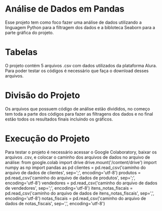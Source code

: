 # Análise de Dados em Pandas 
Esse projeto tem como foco fazer uma análise de dados utilizando a linguagem Python para a filtragem dos dados e a bibloteca Seaborn para a parte gráfica do projeto.

# Tabelas
O projeto contém 5 arquivos .csv com dados utilizados da plataforma Alura. Para poder testar os códigos é necessário que faça o download desses arquivos.

# Divisão do Projeto
Os arquivos que possuem código de análise estão divididos, no começo tem toda a parte dos códigos para fazer as filtragens dos dados e no final estão todos os resultados finais incluindo os gráficos.

# Execução do Projeto
Para testar o projeto é necessário acessar o Google Colaboratory, baixar os arquivos .csv, e colocar o caminho dos arquivos de dados no arquivo de análise:
from google.colab import drive
drive.mount('/content/drive')
import numpy as np
import pandas as pd
clientes = pd.read_csv('caminho do arquivo de dados de clientes', sep=';',  encoding='utf-8')
produtos =  pd.read_csv('caminho do arquivo de dados de produtos', sep=';',  encoding='utf-8')
vendedores =  pd.read_csv('caminho do arquivo de dados de vendedores', sep=';',  encoding='utf-8')
itens_notas_fiscais =  pd.read_csv('caminho do arquivo de dados de itens_notas_fiscais', sep=',',  encoding='utf-8')
notas_fiscais =  pd.read_csv('caminho do arquivo de dados de notas_fiscais', sep=',',  encoding='utf-8')
